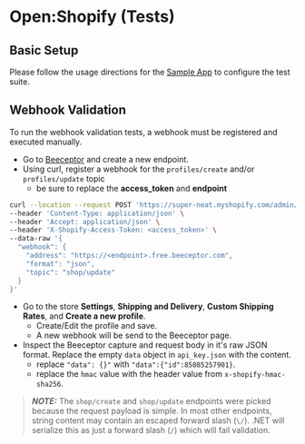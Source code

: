 # Open:Shopify (Tests)

## Basic Setup

Please follow the usage directions for the [Sample App](../SampleApp) to configure the test suite.

## Webhook Validation

To run the webhook validation tests, a webhook must be registered and executed manually.

* Go to [Beeceptor](https://beeceptor.com/) and create a new endpoint.
* Using curl, register a webhook for the `profiles/create` and/or `profiles/update` topic
  * be sure to replace the __access_token__ and __endpoint__

```bash
curl --location --request POST 'https://super-neat.myshopify.com/admin/api/2023-04/webhooks.json' \
--header 'Content-Type: application/json' \
--header 'Accept: application/json' \
--header 'X-Shopify-Access-Token: <access_token>' \
--data-raw '{
  "webhook": {
    "address": "https://<endpoint>.free.beeceptor.com",
    "format": "json",
    "topic": "shop/update"
  }
}'
```

* Go to the store __Settings__, __Shipping and Delivery__, __Custom Shipping Rates__, and __Create a new profile__.
  * Create/Edit the profile and save.
  * A new webhook will be send to the Beeceptor page.
* Inspect the Beeceptor capture and request body in it's raw JSON format. Replace the empty `data` object in `api_key.json` with the content.
  * replace `"data": {}"` with `"data":{"id":85085257901}`.
  * replace the `hmac` value with the header value from `x-shopify-hmac-sha256`.

> ___NOTE:___  The `shop/create` and `shop/update` endpoints were picked because the request payload is simple. In most other endpoints, string content may contain an escaped forward slash (`\/`). .NET will serialize this as just a forward slash (`/`) which will fail validation.
